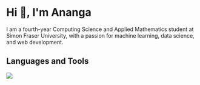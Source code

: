 # Hi 👋, I'm Ananga

I am a fourth-year Computing Science and Applied Mathematics student at Simon Fraser University, with a passion for machine learning, data science, and web development.

## Languages and Tools

![](https://skillicons.dev/icons?i=python,javascript,typescript,java,react,bootstrap,pandas,matplotlib,scikit,git,github,c,c++,r,html,css,vscode,pycharm,eclipse,latex)

